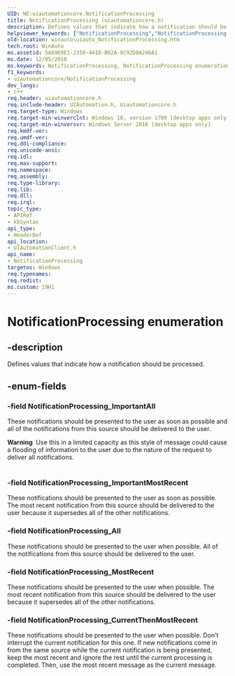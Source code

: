```yaml
---
UID: NE:uiautomationcore.NotificationProcessing
title: NotificationProcessing (uiautomationcore.h)
description: Defines values that indicate how a notification should be processed.
helpviewer_keywords: ["NotificationProcessing","NotificationProcessing enumeration [Windows Accessibility]","NotificationProcessing_All","NotificationProcessing_CurrentThenMostRecent","NotificationProcessing_ImportantAll","NotificationProcessing_ImportantMostRecent","NotificationProcessing_MostRecent","uiautomationclient/NotificationProcessing","uiautomationclient/NotificationProcessing_All","uiautomationclient/NotificationProcessing_CurrentThenMostRecent","uiautomationclient/NotificationProcessing_ImportantAll","uiautomationclient/NotificationProcessing_ImportantMostRecent","uiautomationclient/NotificationProcessing_MostRecent","winauto.uiauto_NotificationProcessing"]
old-location: winauto\uiauto_NotificationProcessing.htm
tech.root: WinAuto
ms.assetid: 5A6969E1-2350-4418-B02A-0C92D8A246A1
ms.date: 12/05/2018
ms.keywords: NotificationProcessing, NotificationProcessing enumeration [Windows Accessibility], NotificationProcessing_All, NotificationProcessing_CurrentThenMostRecent, NotificationProcessing_ImportantAll, NotificationProcessing_ImportantMostRecent, NotificationProcessing_MostRecent, uiautomationclient/NotificationProcessing, uiautomationclient/NotificationProcessing_All, uiautomationclient/NotificationProcessing_CurrentThenMostRecent, uiautomationclient/NotificationProcessing_ImportantAll, uiautomationclient/NotificationProcessing_ImportantMostRecent, uiautomationclient/NotificationProcessing_MostRecent, winauto.uiauto_NotificationProcessing
f1_keywords:
- uiautomationcore/NotificationProcessing
dev_langs:
- c++
req.header: uiautomationcore.h
req.include-header: UIAutomation.h, Uiautomationcore.h
req.target-type: Windows
req.target-min-winverclnt: Windows 10, version 1709 [desktop apps only]
req.target-min-winversvr: Windows Server 2016 [desktop apps only]
req.kmdf-ver: 
req.umdf-ver: 
req.ddi-compliance: 
req.unicode-ansi: 
req.idl: 
req.max-support: 
req.namespace: 
req.assembly: 
req.type-library: 
req.lib: 
req.dll: 
req.irql: 
topic_type:
- APIRef
- kbSyntax
api_type:
- HeaderDef
api_location:
- UIAutomationClient.h
api_name:
- NotificationProcessing
targetos: Windows
req.typenames: 
req.redist: 
ms.custom: 19H1
---
```


# NotificationProcessing enumeration


## -description


Defines values that indicate how a notification should be processed.


## -enum-fields




### -field NotificationProcessing_ImportantAll

These notifications should be presented to the user as soon as possible and 
all of the notifications from this source should be delivered to the user.

<div class="alert"><b>Warning</b>  Use this in a limited capacity as this style of message could cause a flooding of information to the user due to the nature of the request to deliver all notifications.</div>
<div> </div>

### -field NotificationProcessing_ImportantMostRecent

These notifications 
should be presented to the user as soon as possible. The most recent notification from this source should be delivered to the user because it supersedes all of the other notifications.


### -field NotificationProcessing_All

These notifications 
should be presented to the user when possible. 
All of the notifications from this source should be delivered to the user.


### -field NotificationProcessing_MostRecent

These notifications 
should be presented to the user when possible. The most recent notification from this source should be delivered to the user because it supersedes all of the other notifications.


### -field NotificationProcessing_CurrentThenMostRecent

These notifications 
should be presented to the user when possible. 
Don’t interrupt the current notification for this one.
If new notifications come in from the same source while the current notification is being presented, keep the most recent and ignore the rest until the current processing is completed.  Then, use the most recent message as the current message.

